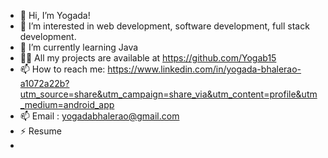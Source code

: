 - 👋 Hi, I’m Yogada!
- 👀 I’m interested in web development, software development, full stack development. 
- 🌱 I’m currently learning Java
- 👨‍💻 All my projects are available at https://github.com/Yogab15 
- 📫 How to reach me: https://www.linkedin.com/in/yogada-bhalerao-a1072a22b?utm_source=share&utm_campaign=share_via&utm_content=profile&utm_medium=android_app
- 📫 Email : yogadabhalerao@gmail.com
- ⚡ Resume
- 
<!---
Yogab15/Yogab15 is a ✨ special ✨ repository because its `README.md` (this file) appears on your GitHub profile.
You can click the Preview link to take a look at your changes.
--->
